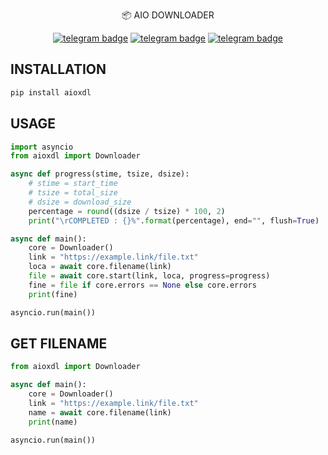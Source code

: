 <p align="center">
    📦 <a href="https://pypi.org/project/aioxdl" style="text-decoration:none;">AIO DOWNLOADER</a>
</p>

<p align="center">
   <a href="https://telegram.me/clinton_abraham"><img src="https://img.shields.io/badge/𝑪𝒍𝒊𝒏𝒕𝒐𝒏 𝑨𝒃𝒓𝒂𝒉𝒂𝒎-30302f?style=flat&logo=telegram" alt="telegram badge"/></a>
   <a href="https://telegram.me/Space_x_bots"><img src="https://img.shields.io/badge/Sᴘᴀᴄᴇ ✗ ʙᴏᴛꜱ-30302f?style=flat&logo=telegram" alt="telegram badge"/></a>
   <a href="https://telegram.me/sources_codes"><img src="https://img.shields.io/badge/Sᴏᴜʀᴄᴇ ᴄᴏᴅᴇꜱ-30302f?style=flat&logo=telegram" alt="telegram badge"/></a>
</p>

## INSTALLATION
```bash
pip install aioxdl
```

## USAGE

```python
import asyncio
from aioxdl import Downloader

async def progress(stime, tsize, dsize):
    # stime = start_time
    # tsize = total_size
    # dsize = download_size
    percentage = round((dsize / tsize) * 100, 2)
    print("\rCOMPLETED : {}%".format(percentage), end="", flush=True)

async def main():
    core = Downloader()
    link = "https://example.link/file.txt"
    loca = await core.filename(link)
    file = await core.start(link, loca, progress=progress)
    fine = file if core.errors == None else core.errors
    print(fine)

asyncio.run(main())
```

## GET FILENAME
```python
from aioxdl import Downloader

async def main():
    core = Downloader()
    link = "https://example.link/file.txt"
    name = await core.filename(link)
    print(name)

asyncio.run(main())
```

